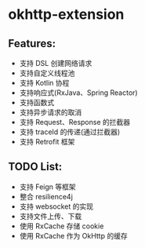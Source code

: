 # okhttp-extension

## Features:

* 支持 DSL 创建网络请求
* 支持自定义线程池
* 支持 Kotlin 协程
* 支持响应式(RxJava、Spring Reactor) 
* 支持函数式
* 支持异步请求的取消
* 支持 Request、Response 的拦截器
* 支持 traceId 的传递(通过拦截器)
* 支持 Retrofit 框架

## TODO List:

* 支持 Feign 等框架
* 整合 resilience4j
* 支持 websocket 的实现
* 支持文件上传、下载
* 使用 RxCache 存储 cookie
* 使用 RxCache 作为 OkHttp 的缓存